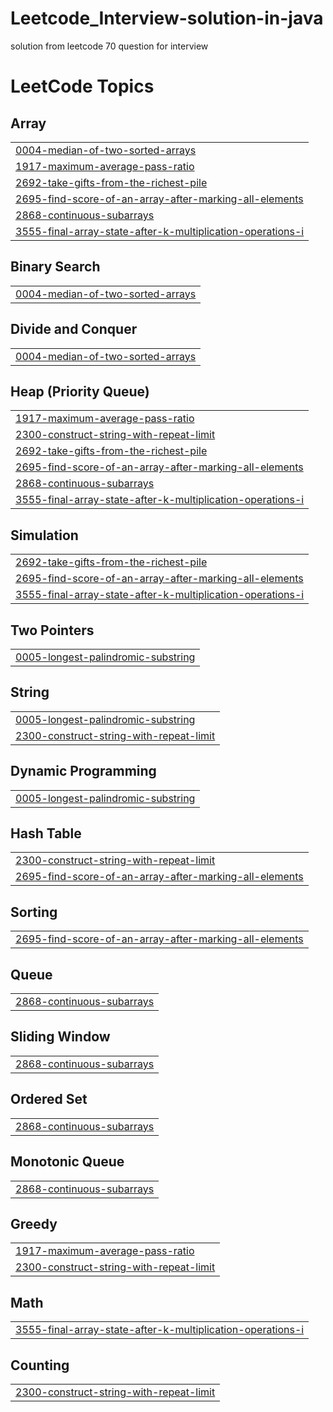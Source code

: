 # Leetcode_Interview-solution-in-java
solution from leetcode 70 question for interview

<!---LeetCode Topics Start-->
# LeetCode Topics
## Array
|  |
| ------- |
| [0004-median-of-two-sorted-arrays](https://github.com/ravikantt45/Leetcode_Interview-solution-in-java/tree/master/0004-median-of-two-sorted-arrays) |
| [1917-maximum-average-pass-ratio](https://github.com/ravikantt45/Leetcode_Interview-solution-in-java/tree/master/1917-maximum-average-pass-ratio) |
| [2692-take-gifts-from-the-richest-pile](https://github.com/ravikantt45/Leetcode_Interview-solution-in-java/tree/master/2692-take-gifts-from-the-richest-pile) |
| [2695-find-score-of-an-array-after-marking-all-elements](https://github.com/ravikantt45/Leetcode_Interview-solution-in-java/tree/master/2695-find-score-of-an-array-after-marking-all-elements) |
| [2868-continuous-subarrays](https://github.com/ravikantt45/Leetcode_Interview-solution-in-java/tree/master/2868-continuous-subarrays) |
| [3555-final-array-state-after-k-multiplication-operations-i](https://github.com/ravikantt45/Leetcode_Interview-solution-in-java/tree/master/3555-final-array-state-after-k-multiplication-operations-i) |
## Binary Search
|  |
| ------- |
| [0004-median-of-two-sorted-arrays](https://github.com/ravikantt45/Leetcode_Interview-solution-in-java/tree/master/0004-median-of-two-sorted-arrays) |
## Divide and Conquer
|  |
| ------- |
| [0004-median-of-two-sorted-arrays](https://github.com/ravikantt45/Leetcode_Interview-solution-in-java/tree/master/0004-median-of-two-sorted-arrays) |
## Heap (Priority Queue)
|  |
| ------- |
| [1917-maximum-average-pass-ratio](https://github.com/ravikantt45/Leetcode_Interview-solution-in-java/tree/master/1917-maximum-average-pass-ratio) |
| [2300-construct-string-with-repeat-limit](https://github.com/ravikantt45/Leetcode_Interview-solution-in-java/tree/master/2300-construct-string-with-repeat-limit) |
| [2692-take-gifts-from-the-richest-pile](https://github.com/ravikantt45/Leetcode_Interview-solution-in-java/tree/master/2692-take-gifts-from-the-richest-pile) |
| [2695-find-score-of-an-array-after-marking-all-elements](https://github.com/ravikantt45/Leetcode_Interview-solution-in-java/tree/master/2695-find-score-of-an-array-after-marking-all-elements) |
| [2868-continuous-subarrays](https://github.com/ravikantt45/Leetcode_Interview-solution-in-java/tree/master/2868-continuous-subarrays) |
| [3555-final-array-state-after-k-multiplication-operations-i](https://github.com/ravikantt45/Leetcode_Interview-solution-in-java/tree/master/3555-final-array-state-after-k-multiplication-operations-i) |
## Simulation
|  |
| ------- |
| [2692-take-gifts-from-the-richest-pile](https://github.com/ravikantt45/Leetcode_Interview-solution-in-java/tree/master/2692-take-gifts-from-the-richest-pile) |
| [2695-find-score-of-an-array-after-marking-all-elements](https://github.com/ravikantt45/Leetcode_Interview-solution-in-java/tree/master/2695-find-score-of-an-array-after-marking-all-elements) |
| [3555-final-array-state-after-k-multiplication-operations-i](https://github.com/ravikantt45/Leetcode_Interview-solution-in-java/tree/master/3555-final-array-state-after-k-multiplication-operations-i) |
## Two Pointers
|  |
| ------- |
| [0005-longest-palindromic-substring](https://github.com/ravikantt45/Leetcode_Interview-solution-in-java/tree/master/0005-longest-palindromic-substring) |
## String
|  |
| ------- |
| [0005-longest-palindromic-substring](https://github.com/ravikantt45/Leetcode_Interview-solution-in-java/tree/master/0005-longest-palindromic-substring) |
| [2300-construct-string-with-repeat-limit](https://github.com/ravikantt45/Leetcode_Interview-solution-in-java/tree/master/2300-construct-string-with-repeat-limit) |
## Dynamic Programming
|  |
| ------- |
| [0005-longest-palindromic-substring](https://github.com/ravikantt45/Leetcode_Interview-solution-in-java/tree/master/0005-longest-palindromic-substring) |
## Hash Table
|  |
| ------- |
| [2300-construct-string-with-repeat-limit](https://github.com/ravikantt45/Leetcode_Interview-solution-in-java/tree/master/2300-construct-string-with-repeat-limit) |
| [2695-find-score-of-an-array-after-marking-all-elements](https://github.com/ravikantt45/Leetcode_Interview-solution-in-java/tree/master/2695-find-score-of-an-array-after-marking-all-elements) |
## Sorting
|  |
| ------- |
| [2695-find-score-of-an-array-after-marking-all-elements](https://github.com/ravikantt45/Leetcode_Interview-solution-in-java/tree/master/2695-find-score-of-an-array-after-marking-all-elements) |
## Queue
|  |
| ------- |
| [2868-continuous-subarrays](https://github.com/ravikantt45/Leetcode_Interview-solution-in-java/tree/master/2868-continuous-subarrays) |
## Sliding Window
|  |
| ------- |
| [2868-continuous-subarrays](https://github.com/ravikantt45/Leetcode_Interview-solution-in-java/tree/master/2868-continuous-subarrays) |
## Ordered Set
|  |
| ------- |
| [2868-continuous-subarrays](https://github.com/ravikantt45/Leetcode_Interview-solution-in-java/tree/master/2868-continuous-subarrays) |
## Monotonic Queue
|  |
| ------- |
| [2868-continuous-subarrays](https://github.com/ravikantt45/Leetcode_Interview-solution-in-java/tree/master/2868-continuous-subarrays) |
## Greedy
|  |
| ------- |
| [1917-maximum-average-pass-ratio](https://github.com/ravikantt45/Leetcode_Interview-solution-in-java/tree/master/1917-maximum-average-pass-ratio) |
| [2300-construct-string-with-repeat-limit](https://github.com/ravikantt45/Leetcode_Interview-solution-in-java/tree/master/2300-construct-string-with-repeat-limit) |
## Math
|  |
| ------- |
| [3555-final-array-state-after-k-multiplication-operations-i](https://github.com/ravikantt45/Leetcode_Interview-solution-in-java/tree/master/3555-final-array-state-after-k-multiplication-operations-i) |
## Counting
|  |
| ------- |
| [2300-construct-string-with-repeat-limit](https://github.com/ravikantt45/Leetcode_Interview-solution-in-java/tree/master/2300-construct-string-with-repeat-limit) |
<!---LeetCode Topics End-->